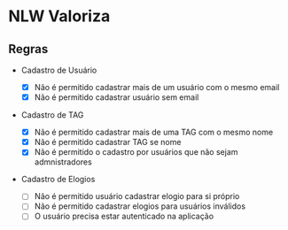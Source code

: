 # NLW Valoriza

## Regras

- Cadastro de Usuário

  - [x] Não é permitido cadastrar mais de um usuário com o mesmo email
  - [x] Não é permitido cadastrar usuário sem email

- Cadastro de TAG

  - [x] Não é permitido cadastrar mais de uma TAG com o mesmo nome
  - [x] Não é permitido cadastrar TAG se nome
  - [x] Não é permitido o cadastro por usuários que não sejam admnistradores

- Cadastro de Elogios
  - [ ] Não é permitido usuário cadastrar elogio para si próprio
  - [ ] Não é permitido cadastrar elogios para usuários inválidos
  - [ ] O usuário precisa estar autenticado na aplicação
